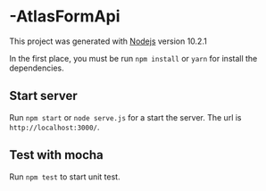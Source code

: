 # -AtlasFormApi

This project was generated with [Nodejs](https://github.com/nodejs/node) version 10.2.1

In the first place, you must be run `npm install` or `yarn` for install the dependencies.

## Start server

Run `npm start` or `node serve.js` for a start the server. The url is `http://localhost:3000/`.

## Test with mocha

Run `npm test` to start unit test.
